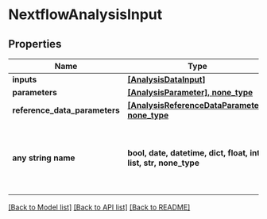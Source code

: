 # NextflowAnalysisInput


## Properties
Name | Type | Description | Notes
------------ | ------------- | ------------- | -------------
**inputs** | [**[AnalysisDataInput]**](AnalysisDataInput.md) |  | 
**parameters** | [**[AnalysisParameter], none_type**](AnalysisParameter.md) |  | [optional] 
**reference_data_parameters** | [**[AnalysisReferenceDataParameter], none_type**](AnalysisReferenceDataParameter.md) |  | [optional] 
**any string name** | **bool, date, datetime, dict, float, int, list, str, none_type** | any string name can be used but the value must be the correct type | [optional]

[[Back to Model list]](../README.md#documentation-for-models) [[Back to API list]](../README.md#documentation-for-api-endpoints) [[Back to README]](../README.md)


